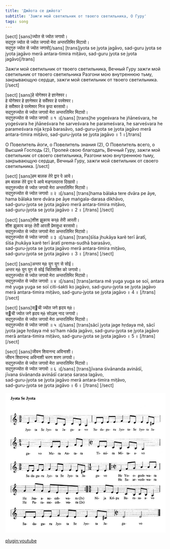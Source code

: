```yaml
---
title: 'Джйота се джйота'
subtitle: 'Зажги мой светильник от твоего светильника, О Гуру'
tags: song
---
```



[sect]
[sans]ज्योत से ज्योत जगावो।   
 सद्गुरु ज्योत से ज्योत जगावो मेरा अन्तरतिमिर मिटावो।   
 सद्गुरु ज्योत से ज्योत जगावो[/sans]
[trans]jyota se jyota jagāvo, sad-guru jyota se jyota jagāvo
merā antara-timira miṭāvo, sad-guru jyota se jyota jagāvo[/trans]

Зажги мой светильник от твоего светильника, Вечный Гуру зажги мой светильник от твоего светильника
Разгони мою внутреннюю тьму, закрывающую сердце, зажги мой светильник от твоего светильника.
[/sect]

[sect]
[sans]हे योगेश्वर हे ज्ञानेश्वर।   
 हे योगेश्वर हे ज्ञानेश्वर हे सर्वेश्वर हे परमेश्वर।   
 हे सर्वेश्वर हे परमेश्वर निज कृपा बरसावो।   
 सद्गुरुज्योत से ज्योत जगावो मेरा अन्तरतिमिर मिटावो।   
 सद्गुरुज्योत से ज्योत जगावो ॥ १ ॥[/sans]
[trans]he yogeśvara he jñāneśvara, he yogeśvara he jñāneśvara
he sarveśvara he parameśvara, he sarveśvara he parameśvara
nija kṛpā barasāvo, sad-guru-jyota se jyota jagāvo
merā antara-timira miṭāvo, sad-guru-jyota se jyota jagāvo ॥ 1 ॥[/trans]

О Повелитель йоги, о Повелитель знания (2),
О Повелитель всего, о Высший Господь (2),
Пролей свою благодать, Вечный Гуру, зажги мой светильник от своего светильника,
Разгони мою внутреннюю тьму, закрывающую сердце, Вечный Гуру, зажги мой светильник от своего светильника.
[/sect]

[sect]
[sans]हम बालक तेरे द्वार पे आये।   
 हम बालक तेरे द्वार पे आये मङ्गलदरस दिखावो।   
 सद्गुरुज्योत से ज्योत जगावो मेरा अन्तरतिमिर मिटावो।   
 सद्गुरुज्योत से ज्योत जगावो ॥ २ ॥[/sans]
[trans]hama bālaka tere dvāra pe āye,  
hama bālaka tere dvāra pe āye maṅgala-darasa dikhāvo,  
sad-guru-jyota se jyota jagāvo merā antara-timira miṭāvo,  
sad-guru-jyota se jyota jagāvo ॥ 2 ॥ [/trans]
[/sect]

[sect]
[sans]शीश झुकाय कर्ẽ तेरी आरती।   
 शीश झुकाय कर्ẽ तेरी आरती प्रेमसुधा बरसावो।   
 सद्गुरुज्योत से ज्योत जगावो मेरा अन्तरतिमिर मिटावो।   
 सद्गुरुज्योत से ज्योत जगावो ॥ ३ ॥[/sans]
[trans]śīśa jhukāya karẽ terī āratī,  
śīśa jhukāya karẽ terī āratī prema-sudhā barasāvo,  
sad-guru-jyota se jyota jagāvo merā antara-timira miṭāvo,  
sad-guru-jyota se jyota jagāvo ॥ 3 ॥ [/trans]
[/sect]

[sect]
[sans]अन्तर म्ẽ युग युग से सोई।   
 अन्तर म्ẽ युग युग से सोई चितिशक्ति को जगावो।   
 सद्गुरुज्योत से ज्योत जगावो मेरा अन्तरतिमिर मिटावो।   
 सद्गुरुज्योत से ज्योत जगावो ॥ ४ ॥[/sans]
[trans]antara mẽ yuga yuga se soī, antara mẽ yuga yuga se soī
citi-śakti ko jagāvo, sad-guru-jyota se jyota jagāvo
merā antara-timira miṭāvo, sad-guru-jyota se jyota jagāvo ॥ 4 ॥ [/trans]
[/sect]

[sect]
[sans]स्ची ज्योत जगे हृदय म्ẽ।   
 स्ची ज्योत जगे हृदय म्ẽ सोऽहम् नाद जगावो।   
 सद्गुरुज्योत से ज्योत जगावो मेरा अन्तरतिमिर मिटावो।   
 सद्गुरुज्योत से ज्योत जगावो ॥ ५ ॥[/sans]
[trans]sãcī jyota jage hṛdaya mẽ, sãcī jyota jage hṛdaya mẽ
so'ham nāda jagāvo, sad-guru-jyota se jyota jagāvo
merā antara-timira miṭāvo, sad-guru-jyota se jyota jagāvo ॥ 5 ॥ [/trans]
[/sect]

[sect]
[sans]जीवन शिवानन्द अविनाशी।   
 जीवन शिवानन्द अविनाशी चरण शरण लगावो।   
 सद्गुरुज्योत से ज्योत जगावो मेरा अन्तरतिमिर मिटावो।   
 सद्गुरुज्योत से ज्योत जगावो ॥ ६ ॥[/sans]
[trans]jīvana śivānanda avināśī,  
jīvana śivānanda avināśī caraṇa śaraṇa lagāvo,  
sad-guru-jyota se jyota jagāvo merā antara-timira miṭāvo,  
sad-guru-jyota se jyota jagāvo ॥ 6 ॥ [/trans]
[/sect]

![Jyota](./362-Jyota-Se-Jyota.jpg)

[plugin:youtube](https://youtu.be/BXdbtVswE1g)
